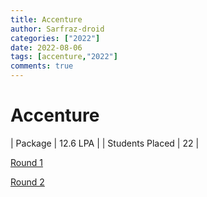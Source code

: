 ```yaml
---
title: Accenture
author: Sarfraz-droid
categories: ["2022"]
date: 2022-08-06
tags: [accenture,"2022"]
comments: true
---
```


# Accenture

| Package   | 12.6 LPA   |
| Students Placed  | 22   |

[Round 1](https://drive.google.com/file/d/1oYtyKjScN9Bdqi1KhSCnvvD4cXzQaeIX/view?usp=sharing)

[Round 2](https://drive.google.com/file/d/1Rzl4teRTT327jSKY5f8ac9woORD8PZes/view?usp=sharing)
